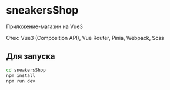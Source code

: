 # sneakersShop

Приложение-магазин на Vue3 

Стек: 
Vue3 (Composition API),
Vue Router,
Pinia,
Webpack,
Scss

## Для запуска

```sh
cd sneakersShop
npm install
npm run dev
```
